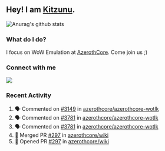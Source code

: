 ## Hey! I am [Kitzunu](https://Github.com/Kitzunu).

![Anurag's github stats](https://github-readme-stats.kitzunu.vercel.app/api?username=Kitzunu&show_icons=true)

### What do I do?

I focus on WoW Emulation at [AzerothCore](https://Github.com/AzerothCore). Come join us ;)

### Connect with me
[![](https://img.shields.io/badge/AzerothCore%20Discord-Connect%20with%20me!-green)](https://discord.com/invite/gkt4y2x)

### Recent Activity

<!--START_SECTION:activity-->
1. 🗣 Commented on [#3149](https://github.com/azerothcore/azerothcore-wotlk/issues/3149) in [azerothcore/azerothcore-wotlk](https://github.com/azerothcore/azerothcore-wotlk)
2. 🗣 Commented on [#3781](https://github.com/azerothcore/azerothcore-wotlk/issues/3781) in [azerothcore/azerothcore-wotlk](https://github.com/azerothcore/azerothcore-wotlk)
3. 🗣 Commented on [#3781](https://github.com/azerothcore/azerothcore-wotlk/issues/3781) in [azerothcore/azerothcore-wotlk](https://github.com/azerothcore/azerothcore-wotlk)
4. 🎉 Merged PR [#297](https://github.com/azerothcore/wiki/pull/297) in [azerothcore/wiki](https://github.com/azerothcore/wiki)
5. 💪 Opened PR [#297](https://github.com/azerothcore/wiki/pull/297) in [azerothcore/wiki](https://github.com/azerothcore/wiki)
<!--END_SECTION:activity-->
